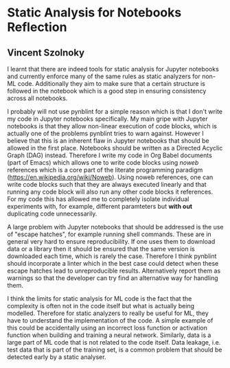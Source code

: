 # Static Analysis for Notebooks Reflection
## Vincent Szolnoky

I learnt that there are indeed tools for static analysis for Jupyter notebooks and currently enforce many of the same rules as static analyzers for non-ML code. Additionally they aim to make sure that a certain structure is followed in the notebook which is a good step in ensuring consistency across all notebooks.

I probably will not use pynblint for a simple reason which is that I don't write my code in Jupyter notebooks specifically. My main gripe with Jupyter notebooks is that they allow non-linear execution of code blocks, which is actually one of the problems pynblint tries to warn against. However I believe that this is an inherent flaw in Jupyter notebooks that should be allowed in the first place. Notebooks should be written as a Directed Acyclic Graph (DAG) instead. Therefore I write my code in Org Babel documents (part of Emacs) which allows one to write code blocks using *noweb* references which is a core part of the literate programming paradigm (https://en.wikipedia.org/wiki/Noweb). Using noweb references, one can write code blocks such that they are always executed linearly and that running any code block will also run any other code blocks it references. For my code this has allowed me to completely isolate individual experiments with, for example, different paramteters but **with out** duplicating code unnecessarily.

A large problem with Jupyter notebooks that should be addressed is the use of "escape hatches", for example running shell commands. These are in general very hard to ensure reproducibility. If one uses them to download data or a library then it should be ensured that the same version is downloaded each time, which is rarely the case. Therefore I think pynblint should incorporate a linter which in the best case could detect when these escape hatches lead to unreproducible results. Alternatively report them as warnings so that the developer can try find an alternative way for handling them.

I think the limits for static analysis for ML code is the fact that the complexity is often not in the code itself but what is actually being modelled. Therefore for static analyzers to really be useful for ML, they have to understand the implementation of the code. A simple example of this could be accidentally using an incorrect loss function or activation function when building and training a neural network. Similarly, data is a large part of ML code that is not related to the code itself. Data leakage, i.e. test data that is part of the training set, is a common problem that should be detected early by a static analyser.
